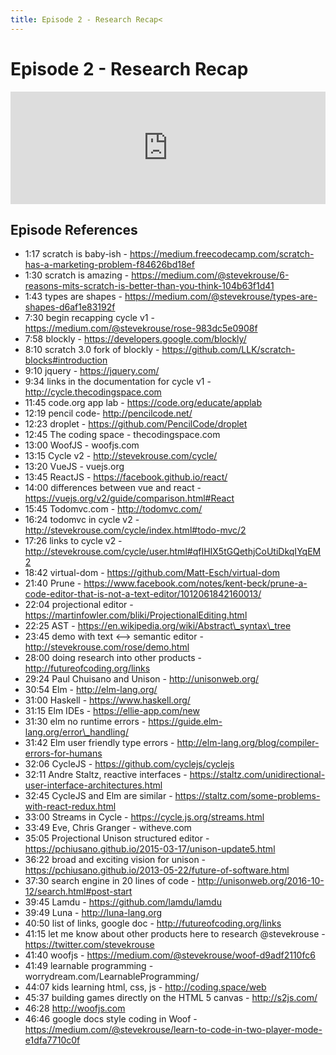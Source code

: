 ```yaml
---
title: Episode 2 - Research Recap<
---
```


# Episode 2 - Research Recap

<iframe src="https://omny.fm/shows/future-of-coding/research-recap/embed" width="100%" height="180" frameborder="0"></iframe>

## Episode References

*   1:17 scratch is baby-ish - https://medium.freecodecamp.com/scratch-has-a-marketing-problem-f84626bd18ef
*   1:30 scratch is amazing - https://medium.com/@stevekrouse/6-reasons-mits-scratch-is-better-than-you-think-104b63f1d41
*   1:43 types are shapes - https://medium.com/@stevekrouse/types-are-shapes-d6af1e83192f
*   7:30 begin recapping cycle v1 - https://medium.com/@stevekrouse/rose-983dc5e0908f
*   7:58 blockly - https://developers.google.com/blockly/
*   8:10 scratch 3.0 fork of blockly - https://github.com/LLK/scratch-blocks#introduction
*   9:10 jquery - https://jquery.com/
*   9:34 links in the documentation for cycle v1 - http://cycle.thecodingspace.com
*   11:45 code.org app lab - https://code.org/educate/applab
*   12:19 pencil code- http://pencilcode.net/
*   12:23 droplet - https://github.com/PencilCode/droplet
*   12:45 The coding space - thecodingspace.com
*   13:00 WoofJS - woofjs.com
*   13:15 Cycle v2 - http://stevekrouse.com/cycle/
*   13:20 VueJS - vuejs.org
*   13:45 ReactJS - https://facebook.github.io/react/
*   14:00 differences between vue and react - https://vuejs.org/v2/guide/comparison.html#React
*   15:45 Todomvc.com - http://todomvc.com/
*   16:24 todomvc in cycle v2 - http://stevekrouse.com/cycle/index.html#todo-mvc/2
*   17:26 links to cycle v2 - http://stevekrouse.com/cycle/user.html#qfIHIX5tGQethjCoUtiDkqIYqEM2
*   18:42 virtual-dom - https://github.com/Matt-Esch/virtual-dom
*   21:40 Prune - https://www.facebook.com/notes/kent-beck/prune-a-code-editor-that-is-not-a-text-editor/1012061842160013/
*   22:04 projectional editor - https://martinfowler.com/bliki/ProjectionalEditing.html
*   22:25 AST - https://en.wikipedia.org/wiki/Abstract\_syntax\_tree
*   23:45 demo with text <--> semantic editor - http://stevekrouse.com/rose/demo.html
*   28:00 doing research into other products - http://futureofcoding.org/links
*   29:24 Paul Chuisano and Unison - http://unisonweb.org/
*   30:54 Elm - http://elm-lang.org/
*   31:00 Haskell - https://www.haskell.org/
*   31:15 Elm IDEs - https://ellie-app.com/new
*   31:30 elm no runtime errors - https://guide.elm-lang.org/error\_handling/
*   31:42 Elm user friendly type errors - http://elm-lang.org/blog/compiler-errors-for-humans
*   32:06 CycleJS - https://github.com/cyclejs/cyclejs
*   32:11 Andre Staltz, reactive interfaces - https://staltz.com/unidirectional-user-interface-architectures.html
*   32:45 CycleJS and Elm are similar - https://staltz.com/some-problems-with-react-redux.html
*   33:00 Streams in Cycle - https://cycle.js.org/streams.html
*   33:49 Eve, Chris Granger - witheve.com
*   35:05 Projectional Unison structured editor - https://pchiusano.github.io/2015-03-17/unison-update5.html
*   36:22 broad and exciting vision for unison - https://pchiusano.github.io/2013-05-22/future-of-software.html
*   37:30 search engine in 20 lines of code - http://unisonweb.org/2016-10-12/search.html#post-start
*   39:45 Lamdu - https://github.com/lamdu/lamdu
*   39:49 Luna - http://luna-lang.org
*   40:50 list of links, google doc - http://futureofcoding.org/links
*   41:15 let me know about other products here to research @stevekrouse - https://twitter.com/stevekrouse
*   41:40 woofjs - https://medium.com/@stevekrouse/woof-d9adf2110fc6
*   41:49 learnable programming - worrydream.com/LearnableProgramming/
*   44:07 kids learning html, css, js - http://coding.space/web
*   45:37 building games directly on the HTML 5 canvas - http://s2js.com/
*   46:28 http://woofjs.com
*   46:46 google docs style coding in Woof - https://medium.com/@stevekrouse/learn-to-code-in-two-player-mode-e1dfa7710c0f


<script src="https://code.jquery.com/jquery-3.2.1.min.js" integrity="sha256-hwg4gsxgFZhOsEEamdOYGBf13FyQuiTwlAQgxVSNgt4=" crossorigin="anonymous"></script>
<script>
  function urlify(text) {
      var urlRegex = /(https?:\/\/[^\s]+)/g;
      return text.replace(urlRegex, function(url) {
          return '<a href="' + url + '">' + url + '</a>';
      })

  }

  $('li').each(function(index, element) {
      element.innerHTML = urlify(element.innerHTML);
  });
</script>
